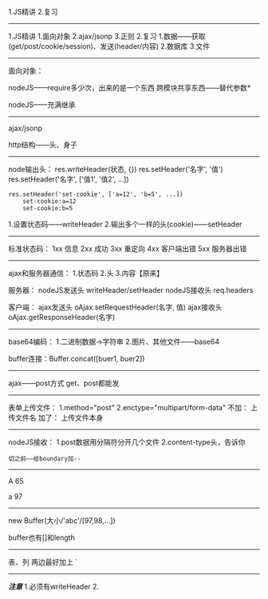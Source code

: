 1.JS精讲
2.复习

-------------------------------------------------------------------------------

1.JS精讲
	1.面向对象
	2.ajax/jsonp
	3.正则
2.复习
	1.数据——获取(get/post/cookie/session)、发送(header/内容)
	2.数据库
	3.文件

-------------------------------------------------------------------------------

面向对象：

nodeJS——require多少次，出来的是一个东西
	跨模块共享东西——替代参数*

nodeJS——充满继承

-------------------------------------------------------------------------------

ajax/jsonp

http结构——头、身子

-------------------------------------------------------------------------------

node输出头：
res.writeHeader(状态, {})
res.setHeader('名字', '值')
res.setHeader('名字', ['值1', '值2', ...])

	res.setHeader('set-cookie', ['a=12', 'b=5', ...])
		set-cookie:a=12
		set-cookie:b=5

1.设置状态码——writeHeader
2.输出多个一样的头(cookie)——setHeader

-------------------------------------------------------------------------------

标准状态码：
1xx	信息
2xx	成功
3xx	重定向
4xx	客户端出错
5xx	服务器出错

-------------------------------------------------------------------------------

ajax和服务器通信：
1.状态码
2.头
3.内容【原来】

服务器：
nodeJS发送头	writeHeader/setHeader
nodeJS接收头	req.headers

客户端：
ajax发送头	oAjax.setRequestHeader(名字, 值)
ajax接收头	oAjax.getResponseHeader(名字)

-------------------------------------------------------------------------------

base64编码：
1.二进制数据->字符串
2.图片、其他文件——base64

buffer连接：Buffer.concat([buer1, buer2])

-------------------------------------------------------------------------------

ajax——post方式
get、post都能发

-------------------------------------------------------------------------------

表单上传文件：
1.method="post"
2.enctype="multipart/form-data"
	不加：	上传文件名
	加了：	上传文件本身

-------------------------------------------------------------------------------

nodeJS接收：
1.post数据用分隔符分开几个文件
2.content-type头，告诉你

	切之前——给boundary加--

-------------------------------------------------------------------------------

A	65

a	97

-------------------------------------------------------------------------------

new Buffer(大小/'abc'/[97,98,...])

buffer也有[]和length

-------------------------------------------------------------------------------

表、列	两边最好加上	`

-------------------------------------------------------------------------------

***********注意***********
1.必须有writeHeader
2.
